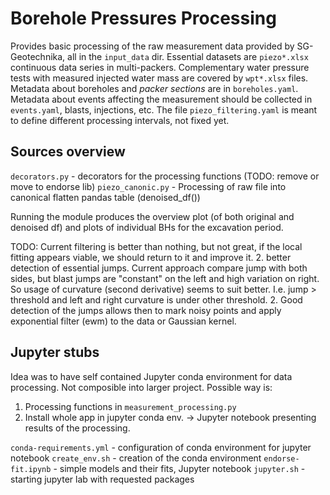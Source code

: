 # Borehole Pressures Processing

Provides basic processing of the raw measurement data provided by SG-Geotechnika, all in 
the `input_data` dir. Essential datasets are `piezo*.xlsx` continuous data series in multi-packers.
Complementary water pressure tests with measured injected water mass are covered by `wpt*.xlsx` files.
Metadata about boreholes and *packer sections* are in `boreholes.yaml`. 
Metadata about events affecting the measurement should be collected in `events.yaml`, 
blasts, injections, etc. 
The file `piezo_filtering.yaml` is meant to define different processing intervals,
not fixed yet.

## Sources overview
`decorators.py` - decorators for the processing functions (TODO: remove or move to endorse lib)
`piezo_canonic.py` - Processing of raw file into canonical flatten pandas table (denoised_df())

Running the module produces the overview plot (of both  original and denoised df)
and plots of individual BHs for the excavation period.

TODO:
Current filtering is better than nothing, but not great, if the local fitting appears viable, we should 
return to it and improve it.
2. better detection of essential jumps. Current approach compare jump with both sides, but 
   blast jumps are "constant" on the left and high variation on right. So usage of curvature
   (second derivative) seems to suit better. I.e. jump > threshold and left and right curvature
   is under other threshold. 
2. Good detection of the jumps allows then to mark noisy points and apply exponential filter
   (ewm) to the data or Gaussian kernel. 


## Jupyter stubs
Idea was to have self contained Jupyter conda environment for data processing. 
Not composible into larger project. Possible way is:
1. Processing functions in `measurement_processing.py`
2. Install whole app in jupyter conda env. -> Jupyter notebook presenting results of the processing.

`conda-requirements.yml` - configuration of conda environment for jupyter notebook
`create_env.sh` - creation of the conda environment
`endorse-fit.ipynb` - simple models and their fits, Jupyter notebook
`jupyter.sh` - starting jupyter lab with requested packages

    

